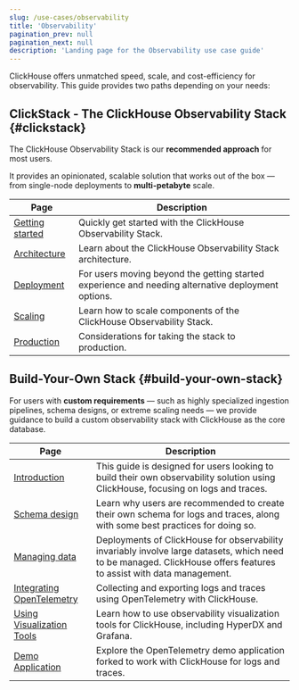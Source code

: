 ```yaml
---
slug: /use-cases/observability
title: 'Observability'
pagination_prev: null
pagination_next: null
description: 'Landing page for the Observability use case guide'
---
```


ClickHouse offers unmatched speed, scale, and cost-efficiency for observability. This guide provides two paths depending on your needs:

## ClickStack - The ClickHouse Observability Stack {#clickstack}

The ClickHouse Observability Stack is our **recommended approach** for most users.

It provides an opinionated, scalable solution that works out of the box — from single-node deployments to **multi-petabyte** scale.

| Page                                              | Description                                                                                         |
|---------------------------------------------------|-----------------------------------------------------------------------------------------------------|
| [Getting started](./clickhouse-stack/getting-started.md)   | Quickly get started with the ClickHouse Observability Stack.                                         |
| [Architecture](./clickhouse-stack/architecture.md)        | Learn about the ClickHouse Observability Stack architecture.                                         |
| [Deployment](./clickhouse-stack/deployment.md)            | For users moving beyond the getting started experience and needing alternative deployment options.  |
| [Scaling](./clickhouse-stack/scaling.md)                  | Learn how to scale components of the ClickHouse Observability Stack.                                 |
| [Production](./clickhouse-stack/production.md)            | Considerations for taking the stack to production.                                                   |

## Build-Your-Own Stack {#build-your-own-stack}

For users with **custom requirements** — such as highly specialized ingestion pipelines, schema designs, or extreme scaling needs — we provide guidance to build a custom observability stack with ClickHouse as the core database.

| Page                                                        | Description                                                                                                                                                                   |
|-------------------------------------------------------------|-------------------------------------------------------------------------------------------------------------------------------------------------------------------------------|
| [Introduction](./build-your-own/introduction.md)            | This guide is designed for users looking to build their own observability solution using ClickHouse, focusing on logs and traces.                                             |
| [Schema design](./build-your-own/schema-design.md)          | Learn why users are recommended to create their own schema for logs and traces, along with some best practices for doing so.                                                  |
| [Managing data](./build-your-own/managing-data.md)          | Deployments of ClickHouse for observability invariably involve large datasets, which need to be managed. ClickHouse offers features to assist with data management.           |
| [Integrating OpenTelemetry](./build-your-own/integrating-opentelemetry.md) | Collecting and exporting logs and traces using OpenTelemetry with ClickHouse.                                                           |
| [Using Visualization Tools](./build-your-own/grafana.md)    | Learn how to use observability visualization tools for ClickHouse, including HyperDX and Grafana.                                       |
| [Demo Application](./build-your-own/demo-application.md)    | Explore the OpenTelemetry demo application forked to work with ClickHouse for logs and traces.                                           |
